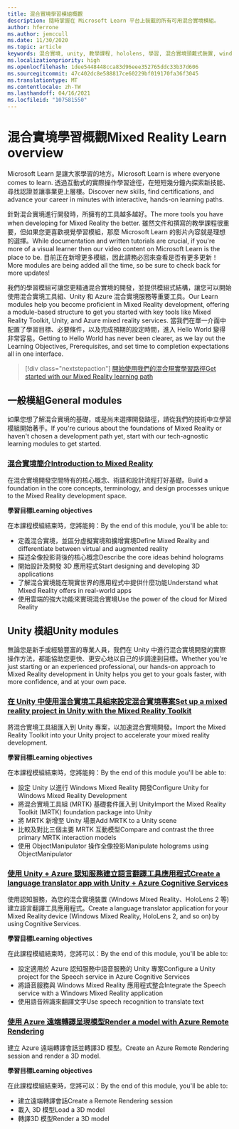 ```yaml
---
title: 混合實境學習模組概觀
description: 隨時掌握在 Microsoft Learn 平台上裝載的所有可用混合實境模組。
author: hferrone
ms.author: jemccull
ms.date: 11/30/2020
ms.topic: article
keywords: 混合實境, unity, 教學課程, hololens, 學習, 混合實境頭戴式裝置, windows 混合實境頭戴式裝置, 虛擬實境頭戴式裝置, 什麼是虛擬實境, 什麼是擴增實境, MRTK, 混合實境工具組, 語言翻譯, Azure, Azure 認知服務, Microsoft Learn
ms.localizationpriority: high
ms.openlocfilehash: 1dee5448448cca83d96eee352765ddc33b37d606
ms.sourcegitcommit: 47c402dc8e588817ce60229bf019170fa36f3045
ms.translationtype: MT
ms.contentlocale: zh-TW
ms.lasthandoff: 04/16/2021
ms.locfileid: "107581550"
---
```

# <a name="mixed-reality-learn-overview"></a><span data-ttu-id="eb783-104">混合實境學習概觀</span><span class="sxs-lookup"><span data-stu-id="eb783-104">Mixed Reality Learn overview</span></span>

<span data-ttu-id="eb783-105">Microsoft Learn 是讓大家學習的地方。</span><span class="sxs-lookup"><span data-stu-id="eb783-105">Microsoft Learn is where everyone comes to learn.</span></span> <span data-ttu-id="eb783-106">透過互動式的實際操作學習途徑，在短短幾分鐘內探索新技能、尋找認證並讓事業更上層樓。</span><span class="sxs-lookup"><span data-stu-id="eb783-106">Discover new skills, find certifications, and advance your career in minutes with interactive, hands-on learning paths.</span></span> 

<span data-ttu-id="eb783-107">針對混合實境進行開發時，所擁有的工具越多越好。</span><span class="sxs-lookup"><span data-stu-id="eb783-107">The more tools you have when developing for Mixed Reality the better.</span></span> <span data-ttu-id="eb783-108">雖然文件和撰寫的教學課程很重要，但如果您更喜歡視覺學習模組，那麼 Microsoft Learn 的影片內容就是理想的選擇。</span><span class="sxs-lookup"><span data-stu-id="eb783-108">While documentation and written tutorials are crucial, if you're more of a visual learner then our video content on Microsoft Learn is the place to be.</span></span> <span data-ttu-id="eb783-109">目前正在新增更多模組，因此請務必回來查看是否有更多更新！</span><span class="sxs-lookup"><span data-stu-id="eb783-109">More modules are being added all the time, so be sure to check back for more updates!</span></span>

<span data-ttu-id="eb783-110">我們的學習模組可讓您更精通混合實境的開發，並提供模組式結構，讓您可以開始使用混合實境工具組、Unity 和 Azure 混合實境服務等重要工具。</span><span class="sxs-lookup"><span data-stu-id="eb783-110">Our Learn modules help you become proficient in Mixed Reality development, offering a module-based structure to get you started with key tools like Mixed Reality Toolkit, Unity, and Azure mixed reality services.</span></span> <span data-ttu-id="eb783-111">當我們在單一介面中配置了學習目標、必要條件，以及完成預期的設定時間，進入 Hello World 變得非常容易。</span><span class="sxs-lookup"><span data-stu-id="eb783-111">Getting to Hello World has never been clearer, as we lay out the Learning Objectives, Prerequisites, and set time to completion expectations all in one interface.</span></span> 

> [!div class="nextstepaction"]
> [<span data-ttu-id="eb783-112">開始使用我們的混合現實學習路徑</span><span class="sxs-lookup"><span data-stu-id="eb783-112">Get started with our Mixed Reality learning path</span></span>](https://docs.microsoft.com/learn/browse/?terms=mixed%20reality)

## <a name="general-modules"></a><span data-ttu-id="eb783-113">一般模組</span><span class="sxs-lookup"><span data-stu-id="eb783-113">General modules</span></span>

<span data-ttu-id="eb783-114">如果您想了解混合實境的基礎，或是尚未選擇開發路徑，請從我們的技術中立學習模組開始著手。</span><span class="sxs-lookup"><span data-stu-id="eb783-114">If you're curious about the foundations of Mixed Reality or haven't chosen a development path yet, start with our tech-agnostic learning modules to get started.</span></span>

### <a name="introduction-to-mixed-reality"></a>[<span data-ttu-id="eb783-115">混合實境簡介</span><span class="sxs-lookup"><span data-stu-id="eb783-115">Introduction to Mixed Reality</span></span>](/learn/modules/intro-to-mixed-reality/)

<span data-ttu-id="eb783-116">在混合實境開發空間特有的核心概念、術語和設計流程打好基礎。</span><span class="sxs-lookup"><span data-stu-id="eb783-116">Build a foundation in the core concepts, terminology, and design processes unique to the Mixed Reality development space.</span></span>

<span data-ttu-id="eb783-117">**學習目標**</span><span class="sxs-lookup"><span data-stu-id="eb783-117">**Learning objectives**</span></span>

<span data-ttu-id="eb783-118">在本課程模組結束時，您將能夠：</span><span class="sxs-lookup"><span data-stu-id="eb783-118">By the end of this module, you'll be able to:</span></span>

* <span data-ttu-id="eb783-119">定義混合實境，並區分虛擬實境和擴增實境</span><span class="sxs-lookup"><span data-stu-id="eb783-119">Define Mixed Reality and differentiate between virtual and augmented reality</span></span>
* <span data-ttu-id="eb783-120">描述全像投影背後的核心概念</span><span class="sxs-lookup"><span data-stu-id="eb783-120">Describe the core ideas behind holograms</span></span>
* <span data-ttu-id="eb783-121">開始設計及開發 3D 應用程式</span><span class="sxs-lookup"><span data-stu-id="eb783-121">Start designing and developing 3D applications</span></span>
* <span data-ttu-id="eb783-122">了解混合實境能在現實世界的應用程式中提供什麼功能</span><span class="sxs-lookup"><span data-stu-id="eb783-122">Understand what Mixed Reality offers in real-world apps</span></span>
* <span data-ttu-id="eb783-123">使用雲端的強大功能來實現混合實境</span><span class="sxs-lookup"><span data-stu-id="eb783-123">Use the power of the cloud for Mixed Reality</span></span>

## <a name="unity-modules"></a><span data-ttu-id="eb783-124">Unity 模組</span><span class="sxs-lookup"><span data-stu-id="eb783-124">Unity modules</span></span>

<span data-ttu-id="eb783-125">無論您是新手或經驗豐富的專業人員，我們在 Unity 中進行混合實境開發的實際操作方法，都能協助您更快、更安心地以自己的步調達到目標。</span><span class="sxs-lookup"><span data-stu-id="eb783-125">Whether you're just starting or an experienced professional, our hands-on approach to Mixed Reality development in Unity helps you get to your goals faster, with more confidence, and at your own pace.</span></span>

### <a name="set-up-a-mixed-reality-project-in-unity-with-the-mixed-reality-toolkit"></a>[<span data-ttu-id="eb783-126">在 Unity 中使用混合實境工具組來設定混合實境專案</span><span class="sxs-lookup"><span data-stu-id="eb783-126">Set up a mixed reality project in Unity with the Mixed Reality Toolkit</span></span>](/learn/modules/mixed-reality-toolkit-project-unity/)

<span data-ttu-id="eb783-127">將混合實境工具組匯入到 Unity 專案，以加速混合實境開發。</span><span class="sxs-lookup"><span data-stu-id="eb783-127">Import the Mixed Reality Toolkit into your Unity project to accelerate your mixed reality development.</span></span>

<span data-ttu-id="eb783-128">**學習目標**</span><span class="sxs-lookup"><span data-stu-id="eb783-128">**Learning objectives**</span></span>

<span data-ttu-id="eb783-129">在本課程模組結束時，您將能夠：</span><span class="sxs-lookup"><span data-stu-id="eb783-129">By the end of this module you'll be able to:</span></span>

* <span data-ttu-id="eb783-130">設定 Unity 以進行 Windows Mixed Reality 開發</span><span class="sxs-lookup"><span data-stu-id="eb783-130">Configure Unity for Windows Mixed Reality Development</span></span>
* <span data-ttu-id="eb783-131">將混合實境工具組 (MRTK) 基礎套件匯入到 Unity</span><span class="sxs-lookup"><span data-stu-id="eb783-131">Import the Mixed Reality Toolkit (MRTK) foundation package into Unity</span></span>
* <span data-ttu-id="eb783-132">將 MRTK 新增至 Unity 場景</span><span class="sxs-lookup"><span data-stu-id="eb783-132">Add MRTK to a Unity scene</span></span>
* <span data-ttu-id="eb783-133">比較及對比三個主要 MRTK 互動模型</span><span class="sxs-lookup"><span data-stu-id="eb783-133">Compare and contrast the three primary MRTK interaction models</span></span>
* <span data-ttu-id="eb783-134">使用 ObjectManipulator 操作全像投影</span><span class="sxs-lookup"><span data-stu-id="eb783-134">Manipulate holograms using ObjectManipulator</span></span>

### <a name="create-a-language-translator-app-with-unity--azure-cognitive-services"></a>[<span data-ttu-id="eb783-135">使用 Unity + Azure 認知服務建立語言翻譯工具應用程式</span><span class="sxs-lookup"><span data-stu-id="eb783-135">Create a language translator app with Unity + Azure Cognitive Services</span></span>](/learn/modules/create-language-translator-mixed-reality-application-unity-azure-cognitive-services/)

<span data-ttu-id="eb783-136">使用認知服務，為您的混合實境裝置 (Windows Mixed Reality、HoloLens 2 等) 建立語言翻譯工具應用程式。</span><span class="sxs-lookup"><span data-stu-id="eb783-136">Create a language translator application for your Mixed Reality device (Windows Mixed Reality, HoloLens 2, and so on) by using Cognitive Services.</span></span>

<span data-ttu-id="eb783-137">**學習目標**</span><span class="sxs-lookup"><span data-stu-id="eb783-137">**Learning objectives**</span></span>

<span data-ttu-id="eb783-138">在此課程模組結束時，您將可以：</span><span class="sxs-lookup"><span data-stu-id="eb783-138">By the end of this module, you'll be able to:</span></span>

* <span data-ttu-id="eb783-139">設定適用於 Azure 認知服務中語音服務的 Unity 專案</span><span class="sxs-lookup"><span data-stu-id="eb783-139">Configure a Unity project for the Speech service in Azure Cognitive Services</span></span>
* <span data-ttu-id="eb783-140">將語音服務與 Windows Mixed Reality 應用程式整合</span><span class="sxs-lookup"><span data-stu-id="eb783-140">Integrate the Speech service with a Windows Mixed Reality application</span></span>
* <span data-ttu-id="eb783-141">使用語音辨識來翻譯文字</span><span class="sxs-lookup"><span data-stu-id="eb783-141">Use speech recognition to translate text</span></span>

### <a name="render-a-model-with-azure-remote-rendering"></a>[<span data-ttu-id="eb783-142">使用 Azure 遠端轉譯呈現模型</span><span class="sxs-lookup"><span data-stu-id="eb783-142">Render a model with Azure Remote Rendering</span></span>](/learn/modules/render-model-azure-remote-rendering-unity/)

<span data-ttu-id="eb783-143">建立 Azure 遠端轉譯會話並轉譯3D 模型。</span><span class="sxs-lookup"><span data-stu-id="eb783-143">Create an Azure Remote Rendering session and render a 3D model.</span></span>

<span data-ttu-id="eb783-144">**學習目標**</span><span class="sxs-lookup"><span data-stu-id="eb783-144">**Learning objectives**</span></span>

<span data-ttu-id="eb783-145">在此課程模組結束時，您將可以：</span><span class="sxs-lookup"><span data-stu-id="eb783-145">By the end of this module, you'll be able to:</span></span>

* <span data-ttu-id="eb783-146">建立遠端轉譯會話</span><span class="sxs-lookup"><span data-stu-id="eb783-146">Create a Remote Rendering session</span></span>
* <span data-ttu-id="eb783-147">載入 3D 模型</span><span class="sxs-lookup"><span data-stu-id="eb783-147">Load a 3D model</span></span>
* <span data-ttu-id="eb783-148">轉譯3D 模型</span><span class="sxs-lookup"><span data-stu-id="eb783-148">Render a 3D model</span></span>